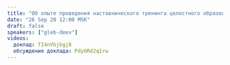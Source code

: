 ```yaml
---
title: "Об опыте проведения наставнического тренинга целостного образования"
date: "26 Sep 20 12:00 MSK"
draft: false
speakers: ["gleb-deev"]  
videos:
  доклад: TI4nVbjbgj8
  обсуждение доклада: PdyORd2q1rw
---
```

